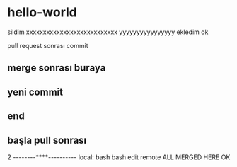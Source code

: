 # hello-world
sildim
xxxxxxxxxxxxxxxxxxxxxxxxxxx
yyyyyyyyyyyyyyyy
ekledim
ok

pull request sonrası commit

merge sonrası
buraya
----------------------------
yeni commit
-------
end
---
başla pull sonrası
-
2
--------****----------
local: bash
bash edit
remote
ALL MERGED HERE OK

